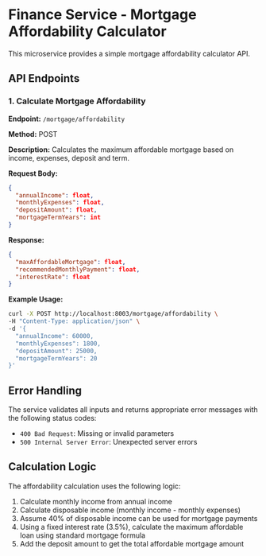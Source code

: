 # Finance Service - Mortgage Affordability Calculator

This microservice provides a simple mortgage affordability calculator API.

## API Endpoints

### 1. Calculate Mortgage Affordability

**Endpoint:** `/mortgage/affordability`

**Method:** POST

**Description:** Calculates the maximum affordable mortgage based on income, expenses, deposit and term.

**Request Body:**

```json
{
  "annualIncome": float,
  "monthlyExpenses": float,
  "depositAmount": float,
  "mortgageTermYears": int
}
```

**Response:**

```json
{
  "maxAffordableMortgage": float,
  "recommendedMonthlyPayment": float,
  "interestRate": float
}
```

**Example Usage:**

```bash
curl -X POST http://localhost:8003/mortgage/affordability \
-H "Content-Type: application/json" \
-d '{
  "annualIncome": 60000,
  "monthlyExpenses": 1800,
  "depositAmount": 25000,
  "mortgageTermYears": 20
}'
```

## Error Handling

The service validates all inputs and returns appropriate error messages with the following status codes:

- `400 Bad Request`: Missing or invalid parameters
- `500 Internal Server Error`: Unexpected server errors

## Calculation Logic

The affordability calculation uses the following logic:

1. Calculate monthly income from annual income
2. Calculate disposable income (monthly income - monthly expenses)
3. Assume 40% of disposable income can be used for mortgage payments
4. Using a fixed interest rate (3.5%), calculate the maximum affordable loan using standard mortgage formula
5. Add the deposit amount to get the total affordable mortgage amount 